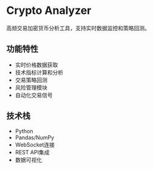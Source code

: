 # Crypto Analyzer

高频交易加密货币分析工具，支持实时数据监控和策略回测。

## 功能特性

- 实时价格数据获取
- 技术指标计算和分析
- 交易策略回测
- 风险管理模块
- 自动化交易信号

## 技术栈

- Python
- Pandas/NumPy
- WebSocket连接
- REST API集成
- 数据可视化